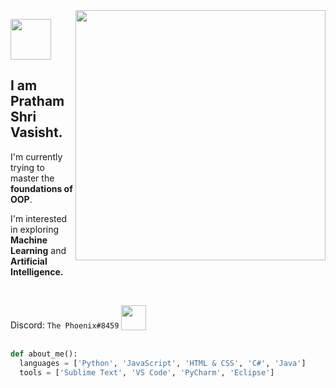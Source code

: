 <img align='right' src="https://media.giphy.com/media/wwg1suUiTbCY8H8vIA/giphy-downsized-large.gif" width="400"> 

<img src='https://pngimg.com/uploads/hello/hello_PNG8.png' width='65' styke='inline'> <h2>I am Pratham Shri Vasisht.</h2>

I'm currently trying to master the <b>foundations of OOP</b>.

I'm interested in exploring <b>Machine Learning</b> and <b>Artificial Intelligence.</b>


<br>

Discord: `The Phoenix#8459` <img src='https://pbs.twimg.com/media/DmKNuMwXsAAE2qO.png' width=40 style="vertical-align:bottom">
<br><br>
```python
def about_me():
  languages = ['Python', 'JavaScript', 'HTML & CSS', 'C#', 'Java']
  tools = ['Sublime Text', 'VS Code', 'PyCharm', 'Eclipse']
```
  <br>
